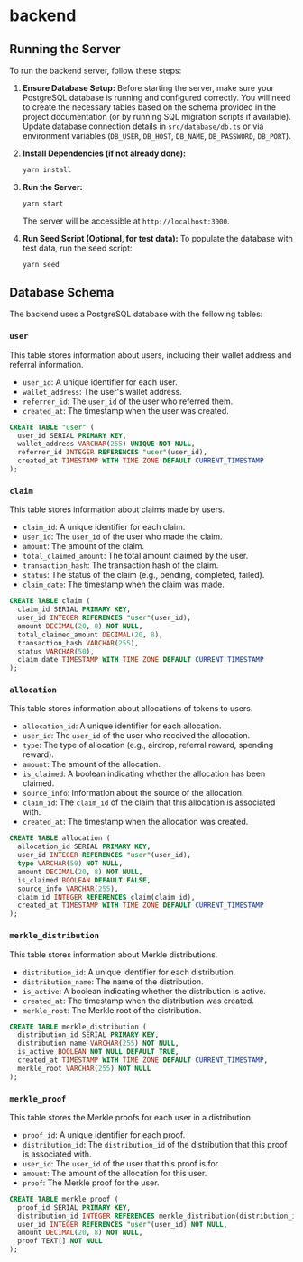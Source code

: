 # backend

## Running the Server

To run the backend server, follow these steps:

1.  **Ensure Database Setup:**
    Before starting the server, make sure your PostgreSQL database is running and configured correctly. You will need to create the necessary tables based on the schema provided in the project documentation (or by running SQL migration scripts if available). Update database connection details in `src/database/db.ts` or via environment variables (`DB_USER`, `DB_HOST`, `DB_NAME`, `DB_PASSWORD`, `DB_PORT`).

2.  **Install Dependencies (if not already done):**
    ```bash
    yarn install
    ```

3.  **Run the Server:**
    ```bash
    yarn start
    ```
    The server will be accessible at `http://localhost:3000`.

4.  **Run Seed Script (Optional, for test data):**
    To populate the database with test data, run the seed script:
    ```bash
    yarn seed
    ```

## Database Schema

The backend uses a PostgreSQL database with the following tables:

### `user`

This table stores information about users, including their wallet address and referral information.

- `user_id`: A unique identifier for each user.
- `wallet_address`: The user's wallet address.
- `referrer_id`: The `user_id` of the user who referred them.
- `created_at`: The timestamp when the user was created.

```sql
CREATE TABLE "user" (
  user_id SERIAL PRIMARY KEY,
  wallet_address VARCHAR(255) UNIQUE NOT NULL,
  referrer_id INTEGER REFERENCES "user"(user_id),
  created_at TIMESTAMP WITH TIME ZONE DEFAULT CURRENT_TIMESTAMP
);
```

### `claim`

This table stores information about claims made by users.

- `claim_id`: A unique identifier for each claim.
- `user_id`: The `user_id` of the user who made the claim.
- `amount`: The amount of the claim.
- `total_claimed_amount`: The total amount claimed by the user.
- `transaction_hash`: The transaction hash of the claim.
- `status`: The status of the claim (e.g., pending, completed, failed).
- `claim_date`: The timestamp when the claim was made.

```sql
CREATE TABLE claim (
  claim_id SERIAL PRIMARY KEY,
  user_id INTEGER REFERENCES "user"(user_id),
  amount DECIMAL(20, 8) NOT NULL,
  total_claimed_amount DECIMAL(20, 8),
  transaction_hash VARCHAR(255),
  status VARCHAR(50),
  claim_date TIMESTAMP WITH TIME ZONE DEFAULT CURRENT_TIMESTAMP
);
```

### `allocation`

This table stores information about allocations of tokens to users.

- `allocation_id`: A unique identifier for each allocation.
- `user_id`: The `user_id` of the user who received the allocation.
- `type`: The type of allocation (e.g., airdrop, referral reward, spending reward).
- `amount`: The amount of the allocation.
- `is_claimed`: A boolean indicating whether the allocation has been claimed.
- `source_info`: Information about the source of the allocation.
- `claim_id`: The `claim_id` of the claim that this allocation is associated with.
- `created_at`: The timestamp when the allocation was created.

```sql
CREATE TABLE allocation (
  allocation_id SERIAL PRIMARY KEY,
  user_id INTEGER REFERENCES "user"(user_id),
  type VARCHAR(50) NOT NULL,
  amount DECIMAL(20, 8) NOT NULL,
  is_claimed BOOLEAN DEFAULT FALSE,
  source_info VARCHAR(255),
  claim_id INTEGER REFERENCES claim(claim_id),
  created_at TIMESTAMP WITH TIME ZONE DEFAULT CURRENT_TIMESTAMP
);
```

### `merkle_distribution`

This table stores information about Merkle distributions.

- `distribution_id`: A unique identifier for each distribution.
- `distribution_name`: The name of the distribution.
- `is_active`: A boolean indicating whether the distribution is active.
- `created_at`: The timestamp when the distribution was created.
- `merkle_root`: The Merkle root of the distribution.

```sql
CREATE TABLE merkle_distribution (
  distribution_id SERIAL PRIMARY KEY,
  distribution_name VARCHAR(255) NOT NULL,
  is_active BOOLEAN NOT NULL DEFAULT TRUE,
  created_at TIMESTAMP WITH TIME ZONE DEFAULT CURRENT_TIMESTAMP,
  merkle_root VARCHAR(255) NOT NULL
);
```

### `merkle_proof`

This table stores the Merkle proofs for each user in a distribution.

- `proof_id`: A unique identifier for each proof.
- `distribution_id`: The `distribution_id` of the distribution that this proof is associated with.
- `user_id`: The `user_id` of the user that this proof is for.
- `amount`: The amount of the allocation for this user.
- `proof`: The Merkle proof for the user.

```sql
CREATE TABLE merkle_proof (
  proof_id SERIAL PRIMARY KEY,
  distribution_id INTEGER REFERENCES merkle_distribution(distribution_id),
  user_id INTEGER REFERENCES "user"(user_id) NOT NULL,
  amount DECIMAL(20, 8) NOT NULL,
  proof TEXT[] NOT NULL
);
```